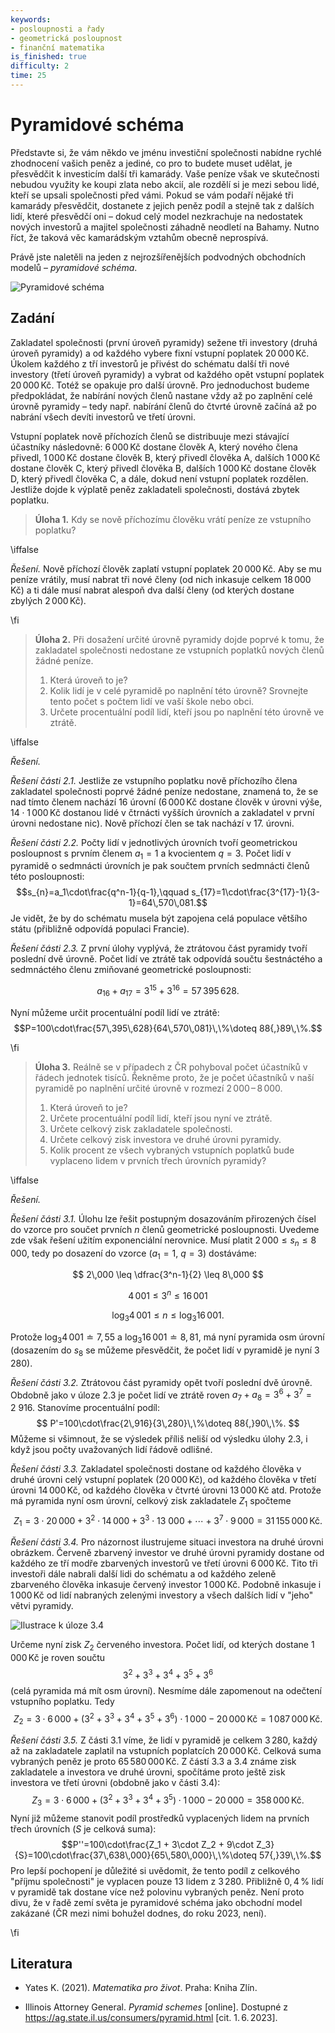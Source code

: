 ```yaml
---
keywords:
- posloupnosti a řady
- geometrická posloupnost
- finanční matematika
is_finished: true
difficulty: 2
time: 25
---
```


# Pyramidové schéma

Představte si, že vám někdo ve jménu investiční společnosti nabídne
rychlé zhodnocení vašich peněz a jediné, co pro to budete muset udělat,
je přesvědčit k investicím další tři kamarády. Vaše peníze však ve
skutečnosti nebudou využity ke koupi zlata nebo akcií, ale rozdělí si je
mezi sebou lidé, kteří se upsali společnosti před vámi. Pokud se vám
podaří nějaké tři kamarády přesvědčit, dostanete z jejich peněz podíl a
stejně tak z dalších lidí, které přesvědčí oni – dokud celý model
nezkrachuje na nedostatek nových investorů a majitel společnosti záhadně
neodletí na Bahamy. Nutno říct, že taková věc kamarádským vztahům obecně
neprospívá.

Právě jste naletěli na jeden z nejrozšířenějších podvodných obchodních
modelů – *pyramidové schéma*.

![Pyramidové schéma](pyramida.png)

## Zadání 
Zakladatel společnosti (první úroveň pyramidy) sežene tři investory
(druhá úroveň pyramidy) a od každého vybere fixní vstupní poplatek
$20\,000\,\text{Kč}$. Úkolem každého z tří investorů je přivést do schématu další
tři nové investory (třetí úroveň pyramidy) a vybrat od každého opět
vstupní poplatek $20\,000\,\text{Kč}$. Totéž se opakuje pro další úrovně. Pro
jednoduchost budeme předpokládat, že nabírání nových členů nastane vždy
až po zaplnění celé úrovně pyramidy – tedy např. nabírání členů do
čtvrté úrovně začíná až po nabrání všech devíti investorů ve třetí
úrovni.

Vstupní poplatek nově příchozích členů se distribuuje mezi stávající
účastníky následovně: $6\,000\,\text{Kč}$ dostane člověk A, který nového člena
přivedl, $1\,000\,\text{Kč}$ dostane člověk B, který přivedl člověka A, dalších
$1\,000\,\text{Kč}$ dostane člověk C, který přivedl člověka B, dalších $1\,000\,\text{Kč}$
dostane člověk D, který přivedl člověka C, a dále, dokud není vstupní
poplatek rozdělen. Jestliže dojde k výplatě peněz zakladateli
společnosti, dostává zbytek poplatku.

> **Úloha 1.** 
>Kdy se nově příchozímu člověku vrátí peníze ze vstupního poplatku?

\iffalse

*Řešení.* Nově příchozí člověk zaplatí vstupní poplatek $20\,000\,\text{Kč}$. Aby se mu
peníze vrátily, musí nabrat tři nové členy (od nich inkasuje celkem $18\,000\,\text{Kč}$) a
ti dále musí nabrat alespoň dva další členy (od kterých dostane zbylých $2\,000\,\text{Kč}$).

\fi

>**Úloha 2.**
>Při dosažení určité úrovně pyramidy dojde poprvé k tomu, že
>zakladatel společnosti nedostane ze vstupních poplatků nových členů
>žádné peníze.
>
> 1. Která úroveň to je?
> 2. Kolik lidí je v celé pyramidě po naplnění této úrovně? Srovnejte
>    tento počet s počtem lidí ve vaší škole nebo obci.
> 3. Určete procentuální podíl lidí, kteří jsou po naplnění této
>    úrovně ve ztrátě.

\iffalse

*Řešení.*

*Řešení části 2.1.*  Jestliže ze vstupního poplatku nově příchozího člena
zakladatel společnosti poprvé žádné peníze nedostane, znamená to, že se nad
tímto členem nachází 16 úrovní ($6\,000\,\text{Kč}$ dostane člověk v úrovni výše, $14\cdot
1\,000\,\text{Kč}$ dostanou lidé v čtrnácti vyšších úrovních a zakladatel v první úrovni
nedostane nic). Nově příchozí člen se tak nachází v 17. úrovni.

*Řešení části 2.2.* Počty lidí v jednotlivých úrovních tvoří geometrickou
posloupnost s prvním členem $a_1=1$ a kvocientem $q=3$. 
Počet lidí v pyramidě o sedmnácti úrovních je pak součtem prvních sedmnácti členů této
posloupnosti: $$s_{n}=a_1\cdot\frac{q^n-1}{q-1},\qquad
s_{17}=1\cdot\frac{3^{17}-1}{3-1}=64\,570\,081.$$ Je vidět, že by do schématu
musela být zapojena celá populace většího státu (přibližně odpovídá populaci
Francie).

*Řešení části 2.3.* Z první úlohy vyplývá, že ztrátovou část pyramidy tvoří
poslední dvě úrovně. Počet lidí ve ztrátě tak odpovídá součtu šestnáctého 
a sedmnáctého členu zmiňované geometrické posloupnosti:

$$
a_{16}+a_{17}=3^{15}+3^{16}=57\,395\,628.
$$

Nyní můžeme určit procentuální podíl lidí ve ztrátě:
$$P=100\cdot\frac{57\,395\,628}{64\,570\,081}\,\%\doteq 88{,}89\,\%.$$

\fi

>**Úloha 3.** 
>Reálně se v případech z ČR pohyboval počet účastníků v řádech
>jednotek tisíců. Řekněme proto, že je počet účastníků v naší
>pyramidě po naplnění určité úrovně v rozmezí $2\,000\,–\,8\,000$.
>
>1.  Která úroveň to je?
>2.  Určete procentuální podíl lidí, kteří jsou nyní ve ztrátě.
>3.  Určete celkový zisk zakladatele společnosti.
>4.  Určete celkový zisk investora ve druhé úrovni pyramidy.
>5.  Kolik procent ze všech vybraných vstupních poplatků bude
>    vyplaceno lidem v prvních třech úrovních pyramidy?

\iffalse

*Řešení.*

*Řešení části 3.1.* Úlohu lze řešit postupným dosazováním přirozených čísel do
vzorce pro součet prvních $n$ členů geometrické posloupnosti. Uvedeme zde však
řešení užitím exponenciální nerovnice. Musí platit $2\,000 \leq s_n \leq  8\,000$, tedy po dosazení do vzorce ($a_1=1$, $q=3$) 
dostáváme: 

$$
2\,000  \leq  \dfrac{3^n-1}{2}  \leq  8\,000
$$ 

$$
4\,001  \leq   3^n  \leq   16\,001
$$ 

$$
\log_3 4\,001  \leq   n  \leq   \log_3 16\,001.
$$ 

Protože
$\log_3 4\,001 \doteq 7{,}55$ a $\log_3 16\,001 \doteq 8{,}81$, 
má nyní pyramida osm úrovní (dosazením do $s_8$ se můžeme přesvědčit, že počet lidí v pyramidě 
je nyní $3\,280$).

*Řešení části 3.2.* Ztrátovou část pyramidy opět tvoří poslední dvě úrovně.
Obdobně jako v úloze 2.3 je počet lidí ve ztrátě roven $a_7+a_8=3^6+3^7=2\ 916$.
Stanovíme procentuální podíl: 
$$
P'=100\cdot\frac{2\,916}{3\,280}\,\%\doteq 88{,}90\,\%.
$$ 
Můžeme si všimnout, že se výsledek příliš neliší od výsledku úlohy
2.3, i když jsou počty uvažovaných lidí řádově odlišné.

*Řešení části 3.3.* Zakladatel společnosti dostane od každého člověka v druhé úrovni celý vstupní 
poplatek ($20\,000\,\text{Kč}$), od každého člověka v třetí úrovni $14\,000\,\text{Kč}$, od každého člověka 
v čtvrté úrovni $13\,000\,\text{Kč}$ atd. Protože má pyramida nyní osm úrovní, celkový zisk 
zakladatele $Z_1$ spočteme
$$Z_1=3\cdot 20\,000 + 3^2\cdot 14\,000 + 3^3\cdot 13\ 000 + \cdots + 3^7\cdot 9\,000 = 31\,155\,000\,\text{Kč}.$$

*Řešení části 3.4.* Pro názornost ilustrujeme situaci investora na druhé úrovni
obrázkem. Červeně zbarvený investor ve druhé úrovni pyramidy dostane od každého
ze tří modře zbarvených investorů ve třetí úrovni $6\,000\,\text{Kč}$. Tito tři investoři
dále nabrali další lidi do schématu a od každého zeleně zbarveného člověka
inkasuje červený investor $1\,000\,\text{Kč}$. Podobně inkasuje i $1\,000\,\text{Kč}$ od lidí
nabraných zelenými investory a všech dalších lidí v "jeho" větvi pyramidy.

![Ilustrace k úloze 3.4](pyramida2.png)

Určeme nyní zisk $Z_2$ červeného investora. Počet lidí, od kterých dostane $1\,000\,\text{Kč}$ je
roven součtu $$3^2 + 3^3 + 3^4 + 3^5 + 3^6$$ (celá pyramida má mít osm úrovní).
Nesmíme dále zapomenout na odečtení vstupního poplatku. Tedy 
$$Z_2=3\cdot 6\,000 + (3^2+3^3 + 3^4 + 3^5 + 3^6 )\cdot 1\,000 - 20\,000\,\text{Kč} = 1\,087\,000\,\text{Kč}.$$

*Řešení části 3.5.* Z části 3.1 víme, že lidí v pyramidě je celkem $3\,280$, každý
až na zakladatele zaplatil na vstupních poplatcích $20\,000\,\text{Kč}$. Celková suma
vybraných peněz je proto $65\,580\,000\,\text{Kč}$. Z částí 3.3 a 3.4 známe zisk zakladatele
a investora ve druhé úrovni, spočítáme proto ještě zisk investora ve třetí
úrovni (obdobně jako v části 3.4): 
$$Z_3=3\cdot 6\,000 + (3^2+3^3 + 3^4 + 3^5)\cdot 1\,000 - 20\,000 = 358\,000\,\text{Kč}.$$
Nyní již můžeme stanovit podíl prostředků vyplacených lidem na prvních třech
úrovních ($S$ je celková suma): 
$$P''=100\cdot\frac{Z_1 + 3\cdot Z_2 + 9\cdot Z_3}{S}=100\cdot\frac{37\,638\,000}{65\,580\,000}\,\%\doteq 57{,}39\,\%.$$
Pro lepší pochopení je důležité si uvědomit, že tento podíl z celkového "příjmu
společnosti" je vyplacen pouze $13$ lidem z $3\,280.$ Přibližně $0{,}4\,\%$ lidí v
pyramidě tak dostane více než polovinu vybraných peněz. Není proto divu, že v
řadě zemí světa je pyramidové schéma jako obchodní model zakázané (ČR mezi nimi
bohužel dodnes, do roku 2023, není).

\fi

## Literatura

* Yates K. (2021). *Matematika pro život*. Praha: Kniha Zlín.

* Illinois Attorney General. *Pyramid schemes* [online]. Dostupné z
<https://ag.state.il.us/consumers/pyramid.html> [cit. 1. 6. 2023].

